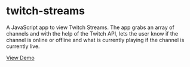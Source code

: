 # twitch-streams
A JavaScript app to view Twitch Streams. The app grabs an array of channels and with the help of the Twitch API, lets the user know if the channel is online or offline and what is currently playing if the channel is currently live.

[View Demo](https://rawgit.com/bill742/twitch-streams/master/)
